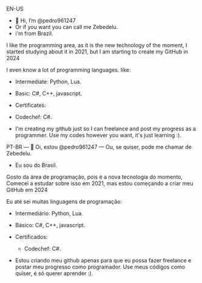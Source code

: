 EN-US
- 👋 Hi, I’m @pedro961247
- Or if you want you can call me Zebedelu.
- i'm from Brazil.

I like the programming area, as it is the new technology of the moment,
I started studying about it in 2021, but I am starting to create my GitHub in 2024

I even know a lot of programming languages.
like:
- Intermediate: Python, Lua.
- Basic: C#, C++, javascript.

- Certificates:
-   Codechef: C#.

- I'm creating my github just so I can freelance and post my progress as a programmer.
Use my codes however you want, it's just learning :).

PT-BR
— 👋 Oi, estou @pedro961247
— Ou, se quiser, pode me chamar de Zebedelu.
- Eu sou do Brasil.

Gosto da área de programação, pois é a nova tecnologia do momento, Comecei a estudar sobre isso em 2021, mas estou começando a criar meu GitHub em 2024

Eu até sei muitas linguagens de programação: 
- Intermediário: Python, Lua.
- Básico: C#, C++, javascript.

- Certificados:
  - Codechef: C#.

- Estou criando meu github apenas para que eu possa fazer freelance e postar meu progresso como programador.
Use meus códigos como quiser, é só querer aprender :).
